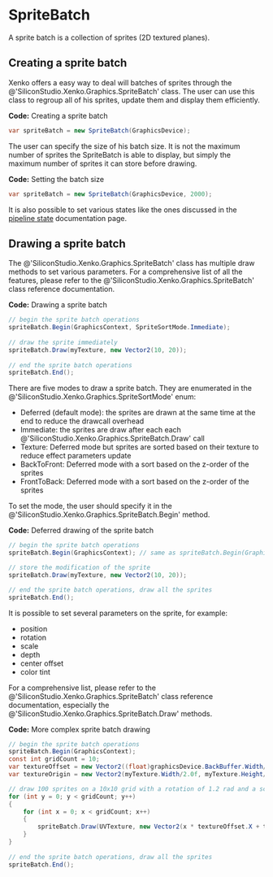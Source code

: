 # SpriteBatch

A sprite batch is a collection of sprites (2D textured planes).

## Creating a sprite batch

Xenko offers a easy way to deal will batches of sprites through the @'SiliconStudio.Xenko.Graphics.SpriteBatch' class. The user can use this class to regroup all of his sprites, update them and display them efficiently.

**Code:** Creating a sprite batch

```cs
var spriteBatch = new SpriteBatch(GraphicsDevice);
```

The user can specify the size of his batch size. It is not the maximum number of sprites the SpriteBatch is able to display, but simply the maximum number of sprites it can store before drawing.

**Code:** Setting the batch size

```cs
var spriteBatch = new SpriteBatch(GraphicsDevice, 2000);
```

It is also possible to set various states like the ones discussed in the [pipeline state](pipeline-state.md) documentation page.

## Drawing a sprite batch

The @'SiliconStudio.Xenko.Graphics.SpriteBatch' class has multiple draw methods to set various parameters. For a comprehensive list of all the features, please refer to the @'SiliconStudio.Xenko.Graphics.SpriteBatch' class reference documentation.

**Code:** Drawing a sprite batch

```cs
// begin the sprite batch operations
spriteBatch.Begin(GraphicsContext, SpriteSortMode.Immediate);
 
// draw the sprite immediately
spriteBatch.Draw(myTexture, new Vector2(10, 20));
 
// end the sprite batch operations
spriteBatch.End();
```

There are five modes to draw a sprite batch. They are enumerated in the @'SiliconStudio.Xenko.Graphics.SpriteSortMode' enum:

- Deferred (default mode): the sprites are drawn at the same time at the end to reduce the drawcall overhead
- Immediate: the sprites are draw after each each @'SiliconStudio.Xenko.Graphics.SpriteBatch.Draw' call
- Texture: Deferred mode but sprites are sorted based on their texture to reduce effect parameters update
- BackToFront: Deferred mode with a sort based on the z-order of the sprites
- FrontToBack: Deferred mode with a sort based on the z-order of the sprites

To set the mode, the user should specify it in the @'SiliconStudio.Xenko.Graphics.SpriteBatch.Begin' method.

**Code:** Deferred drawing of the sprite batch

```cs
// begin the sprite batch operations
spriteBatch.Begin(GraphicsContext); // same as spriteBatch.Begin(GraphicsContext, SpriteSortMode.Deferred);

// store the modification of the sprite
spriteBatch.Draw(myTexture, new Vector2(10, 20));

// end the sprite batch operations, draw all the sprites
spriteBatch.End();
```

It is possible to set several parameters on the sprite, for example:

- position
- rotation
- scale
- depth
- center offset
- color tint

For a comprehensive list, please refer to the @'SiliconStudio.Xenko.Graphics.SpriteBatch' class reference documentation, especially the @'SiliconStudio.Xenko.Graphics.SpriteBatch.Draw' methods.

**Code:** More complex sprite batch drawing

```cs
// begin the sprite batch operations
spriteBatch.Begin(GraphicsContext);
const int gridCount = 10;
var textureOffset = new Vector2((float)graphicsDevice.BackBuffer.Width/gridCount, (float)graphicsDevice.BackBuffer.Height/gridCount);
var textureOrigin = new Vector2(myTexture.Width/2.0f, myTexture.Height/2.0f);

// draw 100 sprites on a 10x10 grid with a rotation of 1.2 rad and a scale of 0.5 for each of them
for (int y = 0; y < gridCount; y++)
{
    for (int x = 0; x < gridCount; x++)
    {
        spriteBatch.Draw(UVTexture, new Vector2(x * textureOffset.X + textureOffset.X / 2.0f, y * textureOffset.Y + textureOffset.Y / 2.0f), Color.White, 1.2f, textureOrigin, 0.5f);
    }
}
 
// end the sprite batch operations, draw all the sprites
spriteBatch.End();
```


